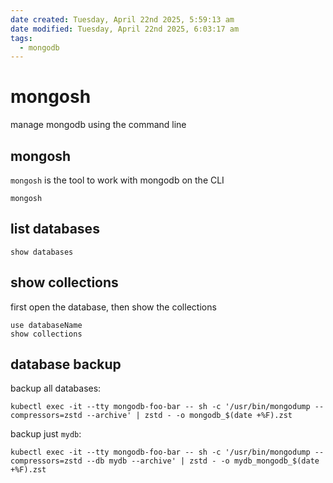 ```yaml
---
date created: Tuesday, April 22nd 2025, 5:59:13 am
date modified: Tuesday, April 22nd 2025, 6:03:17 am
tags:
  - mongodb
---
```


# mongosh

manage mongodb using the command line

## mongosh

`mongosh` is the tool to work with mongodb on the CLI

```shell
mongosh
```

## list databases

```
show databases
```

## show collections

first open the database, then show the collections

```shell
use databaseName
show collections
```

## database backup

backup all databases:

```shell
kubectl exec -it --tty mongodb-foo-bar -- sh -c '/usr/bin/mongodump --compressors=zstd --archive' | zstd - -o mongodb_$(date +%F).zst
```

backup just `mydb`:

```shell
kubectl exec -it --tty mongodb-foo-bar -- sh -c '/usr/bin/mongodump --compressors=zstd --db mydb --archive' | zstd - -o mydb_mongodb_$(date +%F).zst
```
